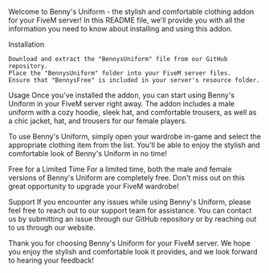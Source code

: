 Welcome to Benny's Uniform - the stylish and comfortable clothing addon for your FiveM server! In this README file, we'll provide you with all the information you need to know about installing and using this addon.

Installation

    Download and extract the "BennysUniform" file from our GitHub repository.
    Place the "BennysUniform" folder into your FiveM server files.
    Ensure that "BennysFree" is included in your server's resource folder.

Usage
Once you've installed the addon, you can start using Benny's Uniform in your FiveM server right away. The addon includes a male uniform with a cozy hoodie, sleek hat, and comfortable trousers, as well as a chic jacket, hat, and trousers for our female players.

To use Benny's Uniform, simply open your wardrobe in-game and select the appropriate clothing item from the list. You'll be able to enjoy the stylish and comfortable look of Benny's Uniform in no time!

Free for a Limited Time
For a limited time, both the male and female versions of Benny's Uniform are completely free. Don't miss out on this great opportunity to upgrade your FiveM wardrobe!

Support
If you encounter any issues while using Benny's Uniform, please feel free to reach out to our support team for assistance. You can contact us by submitting an issue through our GitHub repository or by reaching out to us through our website.

Thank you for choosing Benny's Uniform for your FiveM server. We hope you enjoy the stylish and comfortable look it provides, and we look forward to hearing your feedback!
